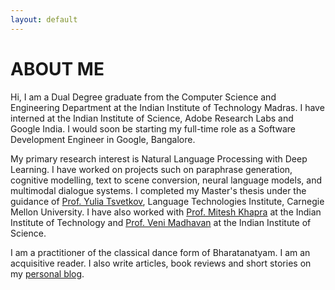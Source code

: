 ```yaml
---
layout: default
---
```


# ABOUT ME

Hi, I am a Dual Degree graduate from the Computer Science and Engineering Department at the Indian Institute of Technology Madras. I have interned at the Indian Institute of Science, Adobe Research Labs and Google India. I would soon be starting my full-time role as a Software Development Engineer in Google, Bangalore.

My primary research interest is Natural Language Processing with Deep Learning. I have worked on projects such on paraphrase generation, cognitive modelling, text to scene conversion, neural language models, and multimodal dialogue systems. I completed my Master's thesis under the guidance of [Prof. Yulia Tsvetkov](www.cs.cmu.edu/~ytsvetko/), Language Technologies Institute, Carnegie Mellon University. I have also worked with [Prof. Mitesh Khapra](https://www.cse.iitm.ac.in/~miteshk/) at the Indian Institute of Technology and [Prof. Veni Madhavan](https://www.csa.iisc.ac.in/people/people-faculty-cevm.html) at the Indian Institute of Science. 

I am a practitioner of the classical dance form of Bharatanatyam. I am an acquisitive reader. I also write articles, book reviews and short stories on my [personal blog](https://accioredmoon.blogspot.com/). 
